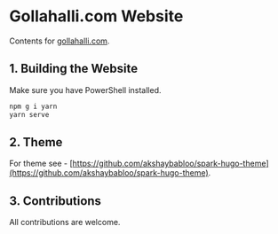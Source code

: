 # Gollahalli.com Website

Contents for [gollahalli.com](https://www.gollahalli.com).

## 1. Building the Website

Make sure you have PowerShell installed.

```md
npm g i yarn
yarn serve
```

## 2. Theme

For theme see - [https://github.com/akshaybabloo/spark-hugo-theme](https://github.com/akshaybabloo/spark-hugo-theme).

## 3. Contributions

All contributions are welcome.
